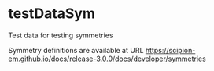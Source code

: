 # testDataSym
Test data for testing symmetries

Symmetry definitions are available at URL https://scipion-em.github.io/docs/release-3.0.0/docs/developer/symmetries
